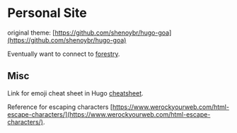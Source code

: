 # Personal Site

original theme: [https://github.com/shenoybr/hugo-goa](https://github.com/shenoybr/hugo-goa)

Eventually want to connect to [forestry](https://forestry.io/docs/welcome/).

## Misc

Link for emoji cheat sheet in Hugo [cheatsheet](https://www.webfx.com/tools/emoji-cheat-sheet/).

Reference for escaping characters [https://www.werockyourweb.com/html-escape-characters/](https://www.werockyourweb.com/html-escape-characters/).
